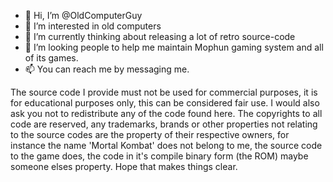 - 👋 Hi, I’m @OldComputerGuy
- 👀 I’m interested in old computers
- 🌱 I’m currently thinking about releasing a lot of retro source-code
- 💞️ I’m looking people to help me maintain Mophun gaming system and all of its games.
- 📫 You can reach me by messaging me.

The source code I provide must not be used for commercial purposes, it is for educational purposes only, this can be considered fair use.
I would also ask you not to redistribute any of the code found here. The copyrights to all code are reserved, any trademarks, brands or other
properties not relating to the source codes are the property of their respective owners, for instance the name 'Mortal Kombat' does not belong to me,
the source code to the game does, the code in it's compile binary form (the ROM) maybe someone elses property. Hope that makes things clear. 

<!---
OldComputerGuy's repository is a special intrest group for people interested in the history of games and game authoring systems.
--->
